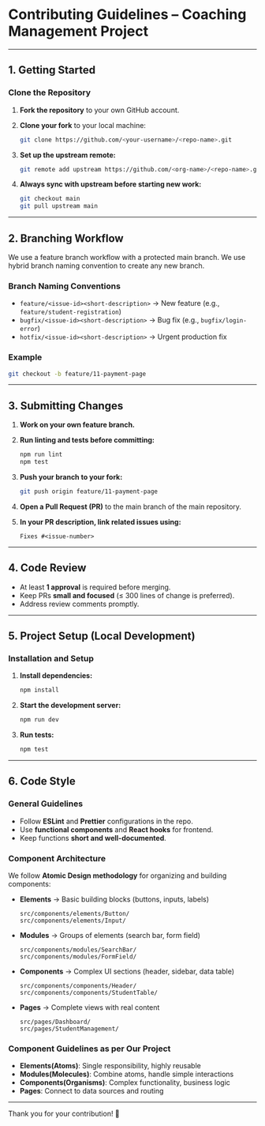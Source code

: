 # Contributing Guidelines – Coaching Management Project

---

## 1. Getting Started

### Clone the Repository

1. **Fork the repository** to your own GitHub account.

2. **Clone your fork** to your local machine:
   ```bash
   git clone https://github.com/<your-username>/<repo-name>.git
   ```

3. **Set up the upstream remote:**
   ```bash
   git remote add upstream https://github.com/<org-name>/<repo-name>.git
   ```

4. **Always sync with upstream before starting new work:**
   ```bash
   git checkout main
   git pull upstream main
   ```

---

## 2. Branching Workflow

We use a feature branch workflow with a protected main branch. We use hybrid branch naming convention to create any new branch.

### Branch Naming Conventions

- `feature/<issue-id><short-description>` → New feature (e.g., `feature/student-registration`)
- `bugfix/<issue-id><short-description>` → Bug fix (e.g., `bugfix/login-error`)
- `hotfix/<issue-id><short-description>` → Urgent production fix

### Example
```bash
git checkout -b feature/11-payment-page
```

---

## 3. Submitting Changes

1. **Work on your own feature branch.**

2. **Run linting and tests before committing:**
   ```bash
   npm run lint
   npm test
   ```

3. **Push your branch to your fork:**
   ```bash
   git push origin feature/11-payment-page
   ```

4. **Open a Pull Request (PR)** to the main branch of the main repository.

5. **In your PR description, link related issues using:**
   ```
   Fixes #<issue-number>
   ```

---

## 4. Code Review

- At least **1 approval** is required before merging.
- Keep PRs **small and focused** (≤ 300 lines of change is preferred).
- Address review comments promptly.

---

## 5. Project Setup (Local Development)

### Installation and Setup

1. **Install dependencies:**
   ```bash
   npm install
   ```

2. **Start the development server:**
   ```bash
   npm run dev
   ```

3. **Run tests:**
   ```bash
   npm test
   ```

---

## 6. Code Style

### General Guidelines
- Follow **ESLint** and **Prettier** configurations in the repo.
- Use **functional components** and **React hooks** for frontend.
- Keep functions **short and well-documented**.

### Component Architecture
We follow **Atomic Design methodology** for organizing and building components:

- **Elements** → Basic building blocks (buttons, inputs, labels)
  ```
  src/components/elements/Button/
  src/components/elements/Input/
  ```

- **Modules** → Groups of elements (search bar, form field)
  ```
  src/components/modules/SearchBar/
  src/components/modules/FormField/
  ```

- **Components** → Complex UI sections (header, sidebar, data table)
  ```
  src/components/components/Header/
  src/components/components/StudentTable/
  ```

- **Pages** → Complete views with real content
  ```
  src/pages/Dashboard/
  src/pages/StudentManagement/
  ```


### Component Guidelines as per Our Project
- **Elements(Atoms)**: Single responsibility, highly reusable
- **Modules(Molecules)**: Combine atoms, handle simple interactions
- **Components(Organisms)**: Complex functionality, business logic
- **Pages**: Connect to data sources and routing

---

Thank you for your contribution! 🎉